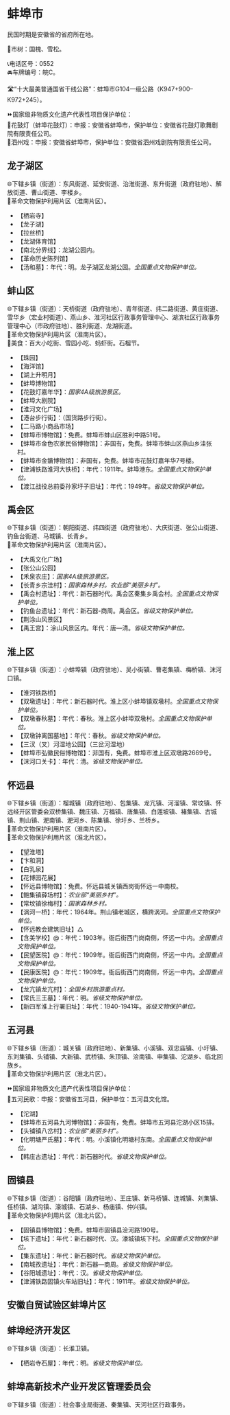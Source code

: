 # 蚌埠市  
民国时期是安徽省的省府所在地。  
  
🌳市树：国槐、雪松。  
  
📞电话区号：0552  
🚘车牌编号：皖C。  
  
🛣️“十大最美普通国省干线公路”：蚌埠市G104一级公路（K947+900–K972+245）。  

⏩国家级非物质文化遗产代表性项目保护单位：  
🔸花鼓灯（蚌埠花鼓灯）：申报：安徽省蚌埠市，保护单位：安徽省花鼓灯歌舞剧院有限责任公司。    
🔸泗州戏：申报：安徽省蚌埠市，保护单位：安徽省泗州戏剧院有限责任公司。  
  
## 龙子湖区  
🌐下辖乡镇（街道）：东风街道、延安街道、治淮街道、东升街道（政府驻地）、解放街道、曹山街道、李楼乡。  
🚩革命文物保护利用片区（淮南片区）。  
  
* 【栖岩寺】  
* 【龙子湖】  
* 【拉丝桥】  
* 【龙湖体育馆】  
* 【南北分界线】：龙湖公园内。  
* 【革命历史陈列馆】  
* 【汤和墓】：年代：明。龙子湖区龙湖公园。*全国重点文物保护单位。*  

## 蚌山区  
🌐下辖乡镇（街道）：天桥街道（政府驻地）、青年街道、纬二路街道、黄庄街道、雪华乡（宏业村街道）、燕山乡、淮河社区行政事务管理中心、湖滨社区行政事务管理中心（市政府驻地）、胜利街道、龙湖街道。  
🚩革命文物保护利用片区（淮南片区）。  
🍴美食：百大小吃街、雪园小吃、蚂虾街。石榴节。  
  
* 【珠园】  
* 【海洋馆】  
* 【湖上升明月】  
* 【蚌埠博物馆】  
* 【花鼓灯嘉年华】：*国家4A级旅游景区。*  
* 【蚌埠大剧院】  
* 【淮河文化广场】  
* 【港台步行街】：（国货路步行街）。  
* 【二马路小商品市场】  
* 【蚌埠市博物馆】：免费。蚌埠市蚌山区胜利中路51号。  
* 【蚌埠市金色农家民俗博物馆】：非国有，免费。蚌埠市蚌山区燕山乡洼张村。  
* 【蚌埠市金鐀博物馆】：非国有，免费。蚌埠市花鼓灯嘉年华7号楼。  
* 【津浦铁路淮河大铁桥】：年代：1911年。蚌埠港东。*全国重点文物保护单位。*  
* 【渡江战役总前委孙家圩子旧址】：年代：1949年。*省级文物保护单位。*

## 禹会区  
🌐下辖乡镇（街道）：朝阳街道、纬四街道（政府驻地）、大庆街道、张公山街道、钓鱼台街道、马城镇、长青乡。  
🚩革命文物保护利用片区（淮南片区）。  
  
* 【大禹文化广场】  
* 【张公山公园】  
* 【禾泉农庄】：*国家4A级旅游景区。*  
* 【长青乡宗洼村】：*国家森林乡村。农业部“美丽乡村”。*  
* 【禹会村遗址】：年代：新石器时代。禹会区秦集乡禹会村。*全国重点文物保护单位。*  
* 【钓鱼台遗址】：年代：新石器-商周。禹会区。*省级文物保护单位。*
* 【荆涂山风景区】    
* 【禹王宫】：涂山风景区内。年代：唐—清。*省级文物保护单位。*  

## 淮上区  
🌐下辖乡镇（街道）：小蚌埠镇（政府驻地）、吴小街镇、曹老集镇、梅桥镇、沫河口镇。  
  
* 【淮河铁路桥】  
* 【双墩遗址】：年代：新石器时代。淮上区小蚌埠镇双墩村。*全国重点文物保护单位。*  
* 【双墩春秋墓】：年代：春秋。淮上区小蚌埠双墩村。*全国重点文物保护单位。*  
* 【双墩钟离国墓地】：年代：春秋。*省级文物保护单位。*
* 【三汊（叉）河湿地公园】（三岔河湿地）  
* 【蚌埠市弘徽民俗博物馆】：非国有，免费。蚌埠市淮上区双墩路2669号。  
* 【沫河口关卡】：年代：清。*省级文物保护单位。*

## 怀远县  
🌐下辖乡镇（街道）：榴城镇（政府驻地）、包集镇、龙亢镇、河溜镇、常坟镇、怀远经开区管委会双桥集镇、魏庄镇、万福镇、唐集镇、白莲坡镇、褚集镇、古城镇、荆山镇、淝南镇、淝河乡、陈集镇、徐圩乡、兰桥乡。  
🚩革命文物保护利用片区（淮南片区）。  
🚩革命文物保护利用片区（淮北片区）。  
  
* 【望淮塔】  
* 【卞和洞】  
* 【白乳泉】  
* 【花博园花展】  
* 【怀远县博物馆】：免费。怀远县城关镇西岗街怀远一中南校。  
* 【鲍集镇薛场村】：*农业部“美丽乡村”。*  
* 【常坟镇徐梅村】：*国家森林乡村。*  
* 【涡河一桥】：年代：1964年。荆山镇老城区，横跨涡河。*全国重点文物保护单位。*  
* 【怀远教会建筑旧址】△
* 【含美学校】@：年代：1903年。衙后街西门岗南侧，怀远一中内。*全国重点文物保护单位。*  
* 【民望医院】@：年代：1909年。衙后街西门岗南侧，怀远一中内。*全国重点文物保护单位。*  
* 【民康医院】@：年代：1909年。衙后街西门岗南侧，怀远一中内。*全国重点文物保护单位。*  
* 【龙亢镇龙亢村】：*全国乡村旅游重点村。*  
* 【常氏三王墓】：年代：明。*省级文物保护单位。*
* 【新四军淮上行署旧址】：年代：1940-1941年。*省级文物保护单位。*

## 五河县  
🌐下辖乡镇（街道）：城关镇（政府驻地）、新集镇、小溪镇、双忠庙镇、小圩镇、东刘集镇、头铺镇、大新镇、武桥镇、朱顶镇、浍南镇、申集镇、沱湖乡、临北回族乡。  
🚩革命文物保护利用片区（淮北片区）。  
  
⏩国家级非物质文化遗产代表性项目保护单位：  
🔸五河民歌：申报：安徽省五河县，保护单位：五河县文化馆。    
  
* 【沱湖】  
* 【蚌埠市五河县九河博物馆】：非国有，免费。蚌埠市五河县沱湖小区15排。  
* 【头铺镇八岔村】：*农业部“美丽乡村”。*  
* 【化明塘严氏墓】：年代：明。小溪镇化明塘村东南。*全国重点文物保护单位。*  
* 【韩庄古遗址】：年代：新石器时代。*省级文物保护单位。*

## 固镇县  
🌐下辖乡镇（街道）：谷阳镇（政府驻地）、王庄镇、新马桥镇、连城镇、刘集镇、任桥镇、湖沟镇、濠城镇、石湖乡、杨庙镇、仲兴镇。  
🚩革命文物保护利用片区（淮北片区）。  
  
* 【固镇县博物馆】：免费。蚌埠市固镇县浍河路190号。  
* 【垓下遗址】：年代：新石器时代、汉。濠城镇垓下村。*全国重点文物保护单位。*  
* 【集东遗址】：年代：新石器时代。*省级文物保护单位。*
* 【南城孜遗址】：年代：新石器—商周。*省级文物保护单位。*
* 【谷阳城遗址】：年代：汉。*省级文物保护单位。*
* 【津浦铁路固镇火车站旧址】：年代：1911年。*省级文物保护单位。*  

## 安徽自贸试验区蚌埠片区  

## 蚌埠经济开发区  
🌐下辖乡镇（街道）：长淮卫镇。  
* 【栖岩寺石屋】：年代：明。*省级文物保护单位。*
  
## 蚌埠高新技术产业开发区管理委员会   
🌐下辖乡镇（街道）：社会事业局街道、秦集镇、天河社区行政事务。